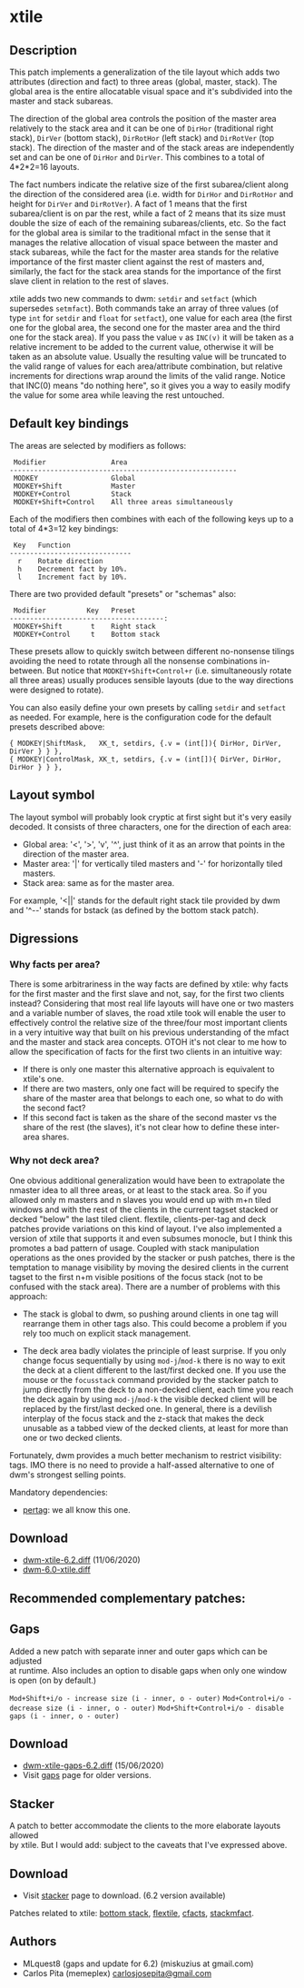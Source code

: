xtile
=====

Description
-----------
This patch implements a generalization of the tile layout which adds two
attributes (direction and fact) to three areas (global, master, stack). The
global area is the entire allocatable visual space and it's subdivided into the
master and stack subareas.

The direction of the global area controls the position of the master area
relatively to the stack area and it can be one of `DirHor` (traditional right
stack), `DirVer` (bottom stack), `DirRotHor` (left stack) and `DirRotVer` (top
stack). The direction of the master and of the stack areas are independently
set and can be one of `DirHor` and `DirVer`. This combines to a total of
4\*2\*2=16 layouts.

The fact numbers indicate the relative size of the first subarea/client along
the direction of the considered area (i.e. width for `DirHor` and `DirRotHor`
and height for `DirVer` and `DirRotVer`). A fact of 1 means that the first
subarea/client is on par the rest, while a fact of 2 means that its size must
double the size of each of the remaining subareas/clients, etc. So the fact for
the global area is similar to the traditional mfact in the sense that it
manages the relative allocation of visual space between the master and stack
subareas, while the fact for the master area stands for the relative importance
of the first master client against the rest of masters and, similarly, the fact
for the stack area stands for the importance of the first slave client in
relation to the rest of slaves.

xtile adds two new commands to dwm: `setdir` and `setfact` (which supersedes
`setmfact`). Both commands take an array of three values (of type `int` for
`setdir` and `float` for `setfact`), one value for each area (the first one for
the global area, the second one for the master area and the third one for the
stack area). If you pass the value `v` as `INC(v)` it will be taken as a
relative increment to be added to the current value, otherwise it will be taken
as an absolute value. Usually the resulting value will be truncated to the
valid range of values for each area/attribute combination, but relative
increments for directions wrap around the limits of the valid range. Notice
that INC(0) means "do nothing here", so it gives you a way to easily modify the
value for some area while leaving the rest untouched.

Default key bindings
--------------------
The areas are selected by modifiers as follows:

	 Modifier                Area
	--------------------------------------------------------
	 MODKEY                  Global
	 MODKEY+Shift            Master
	 MODKEY+Control          Stack
	 MODKEY+Shift+Control    All three areas simultaneously

Each of the modifiers then combines with each of the following keys up to a
total of 4\*3=12 key bindings:

	 Key   Function
	------------------------------
	  r    Rotate direction
	  h    Decrement fact by 10%.
	  l    Increment fact by 10%.

There are two provided default "presets" or "schemas" also:

	 Modifier          Key   Preset
	--------------------------------------:
	 MODKEY+Shift       t    Right stack
	 MODKEY+Control     t    Bottom stack

These presets allow to quickly switch between different no-nonsense tilings
avoiding the need to rotate through all the nonsense combinations in-between.
But notice that `MODKEY+Shift+Control+r` (i.e. simultaneously rotate all three
areas) usually produces sensible layouts (due to the way directions were
designed to rotate).

You can also easily define your own presets by calling `setdir` and `setfact`
as needed. For example, here is the configuration code for the default presets
described above:

	{ MODKEY|ShiftMask,   XK_t, setdirs, {.v = (int[]){ DirHor, DirVer, DirVer } } },
	{ MODKEY|ControlMask, XK_t, setdirs, {.v = (int[]){ DirVer, DirHor, DirHor } } },

Layout symbol
-------------

The layout symbol will probably look cryptic at first sight but it's very
easily decoded. It consists of three characters, one for the direction of each
area:

* Global area: '<', '>', 'v', '^', just think of it as an arrow that points in the
  direction of the master area.
* Master area: '|' for vertically tiled masters and '-' for horizontally tiled masters.
* Stack area: same as for the master area.

For example, '<||' stands for the default right stack tile provided by dwm and
'^--' stands for bstack (as defined by the bottom stack patch).

Digressions
-----------

### Why facts per area?

There is some arbitrariness in the way facts are defined by xtile: why facts
for the first master and the first slave and not, say, for the first two
clients instead? Considering that most real life layouts will have one or two
masters and a variable number of slaves, the road xtile took will enable the
user to effectively control the relative size of the three/four most important
clients in a very intuitive way that built on his previous understanding of the
mfact and the master and stack area concepts. OTOH it's not clear to me how to
allow the specification of facts for the first two clients in an intuitive way:

* If there is only one master this alternative approach is equivalent to
  xtile's one.
* If there are two masters, only one fact will be required to specify the share
  of the master area that belongs to each one, so what to do with the second
  fact?
* If this second fact is taken as the share of the second master vs the share
  of the rest (the slaves), it's not clear how to define these inter-area shares.

### Why not deck area?

One obvious additional generalization would have been to extrapolate the
nmaster idea to all three areas, or at least to the stack area. So if you
allowed only m masters and n slaves you would end up with m+n tiled windows and
with the rest of the clients in the current tagset stacked or decked "below"
the last tiled client. flextile, clients-per-tag and deck patches provide
variations on this kind of layout. I've also implemented a version of xtile
that supports it and even subsumes monocle, but I think this promotes a bad
pattern of usage. Coupled with stack manipulation operations as the ones
provided by the stacker or push patches, there is the temptation to manage
visibility by moving the desired clients in the current tagset to the first n+m
visible positions of the focus stack (not to be confused with the stack area).
There are a number of problems with this approach:

* The stack is global to dwm, so pushing around clients in one tag will
  rearrange them in other tags also. This could become a problem if you rely too
  much on explicit stack management.

* The deck area badly violates the principle of least surprise. If you only
  change focus sequentially by using `mod-j`/`mod-k` there is no way to exit the
  deck at a client different to the last/first decked one. If you use the mouse
  or the `focusstack` command provided by the stacker patch to jump directly from
  the deck to a non-decked client, each time you reach the deck again by using
  `mod-j`/`mod-k` the visible decked client will be replaced by the first/last
  decked one. In general, there is a devilish interplay of the focus stack and
  the z-stack that makes the deck unusable as a tabbed view of the decked
  clients, at least for more than one or two decked clients.

Fortunately, dwm provides a much better mechanism to restrict visibility: tags.
IMO there is no need to provide a half-assed alternative to one of dwm's
strongest selling points.

Mandatory dependencies:
* [pertag](../pertag/): we all know this one.

Download
--------
* [dwm-xtile-6.2.diff](dwm-xtile-6.2.diff) (11/06/2020)
* [dwm-6.0-xtile.diff](dwm-6.0-xtile.diff)

Recommended complementary patches\:
----------------------------------
Gaps
----
Added a new patch with separate inner and outer gaps which can be adjusted  
at runtime. Also includes an option to disable gaps when only one window  
is open (on by default.)

`Mod+Shift+i/o - increase size (i - inner, o - outer)` 
`Mod+Control+i/o - decrease size (i - inner, o - outer)` 
`Mod+Shift+Control+i/o - disable gaps (i - inner, o - outer)` 

Download
--------
* [dwm-xtile-gaps-6.2.diff](dwm-xtile-gaps-6.2.diff) (15/06/2020)
* Visit [gaps](../gaps/) page for older versions.

Stacker
-------
A patch to better accommodate the clients to the more elaborate layouts allowed  
by xtile. But I would add: subject to the caveats that I've expressed above.

Download
--------
* Visit [stacker](../stacker/) page to download. (6.2 version available)

Patches related to xtile:
[bottom stack](../bottomstack/), [flextile](../flextile/), 
[cfacts](../cfacts/), [stackmfact](../stackmfact/).


Authors
------
* MLquest8 (gaps and update for 6.2) (miskuzius at gmail.com)
* Carlos Pita (memeplex) <carlosjosepita@gmail.com>
